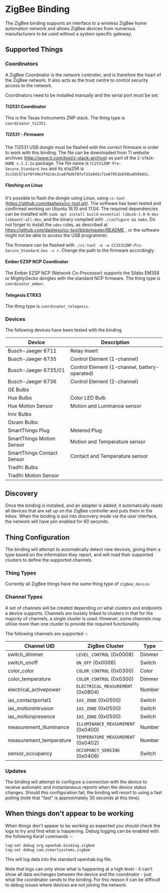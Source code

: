 # ZigBee Binding

The ZigBee binding supports an interface to a wireless ZigBee home automation network and allows ZigBee devices from numerous manufacturers to be used without a system specific gateway.

## Supported Things

### Coordinators

A ZigBee Coordinator is the network controller, and is therefore the heart of the ZigBee network. It also acts as the trust centre to control security access to the network.

Coordinators need to be installed manually and the serial port must be set.

#### TI2531 Coordinator

This is the Texas Instruments ZNP stack. The thing type is ```coordinator_ti2351```.

##### TI2531 - Firmware

The TI2531 USB dongle must be flashed with the correct firmware in order to work with this binding.
The file can be downloaded from TI website archives (http://www.ti.com/tool/z-stack-archive) as part
of the `Z-STACK-HOME v.1.2.2a` package.
The file name is `CC2531ZNP-Pro-Secure_Standard.hex` and its sha256 is `3cc5dc571ef0f49e3f42c6c2ca076d6f8fef33a945c71e6f951b839ba0599d3c`.

##### Flashing on Linux

It's possible to flash the dongle using Linux, using `cc-tool` (https://github.com/dashesy/cc-tool.git).
The software has been tested and confirmed working on Ubuntu 16.10 and 17.04.
The required dependencies can be installed with `sudo apt install build-essential libusb-1.0-0-dev libboost-all-dev`, and the binary compiled with `./configure && make`. Do not forget to install the `udev` rules, as described at https://github.com/dashesy/cc-tool/blob/master/README , or the software might not be able to access the USB programmer.

The firmware can be flashed with `./cc-tool -e -w CC2531ZNP-Pro-Secure_Standard.hex -v r`. Change the path to the firmware accordingly.


#### Ember EZSP NCP Coordinator

The Ember EZSP NCP (Network Co-Processor) supports the Silabs EM358 or MightyGecko dongles with the standard NCP firmware. The thing type is ```coordinator_ember```.

#### Telegesis ETRX3

The thing type is ```coordinator_telegesis```.

### Devices

The following devices have been tested with the binding

| Device                     | Description                                   |
|----------------------------|-----------------------------------------------|
| Busch-Jaeger 6711          | Relay Insert                                  |
| Busch-Jaeger 6735          | Control Element (1-channel)                   |
| Busch-Jaeger 6735/01       | Control Element (1-channel, battery-operated) |
| Busch-Jaeger 6736          | Control Element (2-channel)                   |
| GE Bulbs                   |                                               |
| Hue Bulbs                  | Color LED Bulb                                |
| Hue Motion Sensor          | Motion and Luminance sensor                   |
| Innr Bulbs                 |                                               |
| Osram Bulbs                |                                               |
| SmartThings Plug           | Metered Plug                                  |
| SmartThings Motion Sensor  | Motion and Temperature sensor                 |
| SmartThings Contact Sensor | Contact and Temperature sensor                |
| Tradfri Bulbs              |                                               |
| Tradfri Motion Sensor      |                                               |



## Discovery

Once the binding is installed, and an adapter is added, it automatically reads all devices that are set up on the ZigBee controller and puts them in the Inbox. When the binding is put into discovery mode via the user interface, the network will have join enabled for 60 seconds.


## Thing Configuration

The binding will attempt to automatically detect new devices, giving them a type based on the information they report, and will read their supported clusters to define the supported channels. 

### Thing Types

Currently all ZigBee things have the same thing type of ```zigbee_device```.

### Channel Types

A set of channels will be created depending on what clusters and endpoints a device supports. Channels are loosely linked to clusters in that for the majority of channels, a single cluster is used. However, some channels may utilise more than one cluster to provide the required functionality.

The following channels are supported -:

| Channel UID | ZigBee Cluster | Type     |Description                  |
|-------------|----------------|----------|-----------------------------|
| switch_dimmer | ```LEVEL_CONTROL``` (0x0008) | Dimmer |   |
| switch_onoff | ```ON_OFF``` (0x0006) | Switch  |
| color_color | ```COLOR_CONTROL``` (0x0300) | Color |   |
| color_temperature | ```COLOR_CONTROL``` (0x0300) | Dimmer |   |
| electrical_activepower | ```ELECTRICAL_MEASUREMENT``` (0x0B04) | Number |   |
| ias_contactportal1 | ```IAS_ZONE``` (0x0500) | Switch |  |
| ias_motionintrusion | ```IAS_ZONE``` (0x0500) | Switch |  |
| ias_motionpresence | ```IAS_ZONE``` (0x0500) | Switch |  |
| measurement_illuminance | ```ILLUMINANCE_MEASUREMENT``` (0x0400) | Number |   |
| measurement_temperature | ```TEMPERATURE_MEASUREMENT``` (0x0402) | Number |   |
| sensor_occupancy   | ```OCCUPANCY_SENSING``` (0x0406) | Switch  |  |


### Updates

The binding will attempt to configure a connection with the device to receive automatic and instantaneous reports when the device status changes. Should this configuration fail, the binding will resort to using a fast polling (note that "fast" is approximately 30 seconds at this time). 


## When things don't appear to be working

When things don't appear to be working as expected you should check the logs to try and find what is happening. Debug logging can be enabled with the following Karaf commands -:

```
log:set debug org.openhab.binding.zigbee
log:set debug com.zsmartsystems.zigbee
```

This will log data into the standard openhab.log file.

Note that logs can only show what is happening at a high level - it can't show all data exchanges between the device and the coordinator - just what the coordinator sends to the binding. For this reason it can be difficult to debug issues where devices are not joining the network.